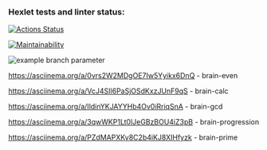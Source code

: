 ### Hexlet tests and linter status:
[![Actions Status](https://github.com/ilyakaverin/frontend-project-lvl1/workflows/hexlet-check/badge.svg)](https://github.com/ilyakaverin/frontend-project-lvl1/actions)

[![Maintainability](https://api.codeclimate.com/v1/badges/b82c5ecb81ae7f5beaaf/maintainability)](https://codeclimate.com/github/ilyakaverin/frontend-project-lvl1/maintainability)

![example branch parameter](https://github.com/github/docs/actions/workflows/main.yml/badge.svg?branch=feature-1)

https://asciinema.org/a/0vrs2W2MDgOE7Iw5Yyikx6DnQ - brain-even

https://asciinema.org/a/VcJ4SIl6PaSjOSdKxzJUnF9qS - brain-calc

https://asciinema.org/a/IldinYKJAYYHb4Ov0iRriqSnA - brain-gcd

https://asciinema.org/a/3qwWKP1Lt0lJeGBzBOU4iZ3pB - brain-progression

https://asciinema.org/a/PZdMAPXKy8C2b4iKJ8XIHfyzk - brain-prime